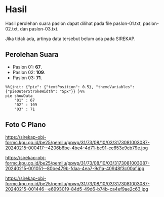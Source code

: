 # Hasil

Hasil perolehan suara paslon dapat dilihat pada file paslon-01.txt, paslon-02.txt, dan paslon-03.txt.

Jika tidak ada, artinya data tersebut belum ada pada SIREKAP.

## Perolehan Suara

 * Paslon 01: **67**.
 * Paslon 02: **109**.
 * Paslon 03: **71**.

```mermaid
%%{init: {"pie": {"textPosition": 0.5}, "themeVariables": {"pieOuterStrokeWidth": "5px"}} }%%
pie showData
    "01" : 67
    "02" : 109
    "03" : 71
```
## Foto C Plano

https://sirekap-obj-formc.kpu.go.id/be25/pemilu/ppwp/31/73/08/10/03/3173081003087-20240215-000417--4206b6be-4be4-4d71-bc91-cc653e9cb79e.jpg

https://sirekap-obj-formc.kpu.go.id/be25/pemilu/ppwp/31/73/08/10/03/3173081003087-20240215-001051--80be479b-fdaa-4ea7-9d1a-40948f3c00af.jpg

https://sirekap-obj-formc.kpu.go.id/be25/pemilu/ppwp/31/73/08/10/03/3173081003087-20240215-001446--e6993019-84d5-49d6-b74b-ca4ef9ae2c63.jpg
